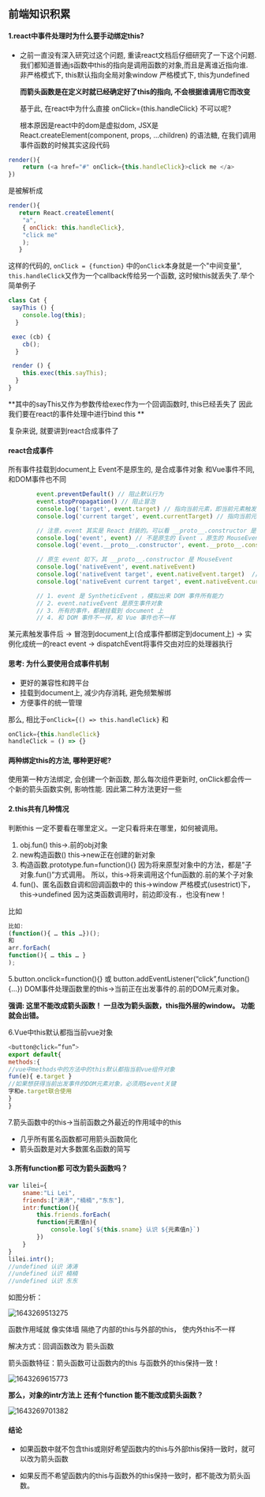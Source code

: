 ## 前端知识积累

#### 1.react中事件处理时为什么要手动绑定this?

- 之前一直没有深入研究过这个问题, 重读react文档后仔细研究了一下这个问题.
  我们都知道普通js函数中this的指向是调用函数的对象,而且是离谁近指向谁.
  非严格模式下, this默认指向全局对象window
  严格模式下, this为undefined

  **而箭头函数是在定义时就已经确定好了this的指向, 不会根据谁调用它而改变**

  基于此, 在react中为什么直接 onClick={this.handleClick} 不可以呢?

  根本原因是react中的dom是虚拟dom, JSX是React.createElement(component, props, ...children) 的语法糖, 在我们调用事件函数的时候其实这段代码

```javascript
render(){
    return (<a href="#" onClick={this.handleClick}>click me </a>
})
```

是被解析成

```javascript
render(){
   return React.createElement(
    "a", 
    { onClick: this.handleClick}, 
    "click me"
    );
   }
```

这样的代码的, `onClick = {function}` 中的`onClick`本身就是一个"中间变量", `this.handleClick`又作为一个callback传给另一个函数, 这时候this就丢失了.举个简单例子

```javascript
class Cat {
 sayThis () {
    console.log(this); 
  }

 exec (cb) {
    cb();
  }

 render () {
    this.exec(this.sayThis);
  }
}
```

**其中的sayThis又作为参数传给exec作为一个回调函数时, this已经丢失了
因此我们要在react的事件处理中进行bind this **

复杂来说, 就要讲到react合成事件了

#### react合成事件

所有事件挂载到document上
Event不是原生的, 是合成事件对象
和Vue事件不同, 和DOM事件也不同

```javascript
        event.preventDefault() // 阻止默认行为
        event.stopPropagation() // 阻止冒泡
        console.log('target', event.target) // 指向当前元素，即当前元素触发
        console.log('current target', event.currentTarget) // 指向当前元素，假象！！！

        // 注意，event 其实是 React 封装的。可以看 __proto__.constructor 是 SyntheticEvent 组合事件
        console.log('event', event) // 不是原生的 Event ，原生的 MouseEvent
        console.log('event.__proto__.constructor', event.__proto__.constructor)

        // 原生 event 如下。其 __proto__.constructor 是 MouseEvent
        console.log('nativeEvent', event.nativeEvent)
        console.log('nativeEvent target', event.nativeEvent.target)  // 指向当前元素，即当前元素触发
        console.log('nativeEvent current target', event.nativeEvent.currentTarget) // 指向 document ！！！

        // 1. event 是 SyntheticEvent ，模拟出来 DOM 事件所有能力
        // 2. event.nativeEvent 是原生事件对象
        // 3. 所有的事件，都被挂载到 document 上
        // 4. 和 DOM 事件不一样，和 Vue 事件也不一样

```

某元素触发事件后 -> 冒泡到document上(合成事件都绑定到document上) -> 实例化成统一的react event -> dispatchEvent将事件交由对应的处理器执行



#### 思考: 为什么要使用合成事件机制

- 更好的兼容性和跨平台
- 挂载到document上, 减少内存消耗, 避免频繁解绑
- 方便事件的统一管理

那么, 相比于`onClick={() => this.handleClick}` 和

```javascript
onClick={this.handleClick}
handleClick = () => {}
```



#### 两种绑定this的方法, 哪种更好呢?

使用第一种方法绑定, 会创建一个新函数, 那么每次组件更新时, onClick都会传一个新的箭头函数实例, 影响性能.
因此第二种方法更好一些



#### 2.this共有几种情况

判断this 一定不要看在哪里定义。一定只看将来在哪里，如何被调用。

1. obj.fun() this->.前的obj对象
2. new构造函数() this->new正在创建的新对象 
3. 构造函数.prototype.fun=function(){} 因为将来原型对象中的方法，都是”子对象.fun()”方式调用。 所以，this->将来调用这个fun函数的.前的某个子对象
4. fun()、匿名函数自调和回调函数中的 this->window 严格模式(usestrict)下，this->undefined 因为这类函数调用时，前边即没有.，也没有new！

比如

```javascript
比如:
(function(){ … this …})();
和
arr.forEach(
function(){ … this … }
);
```

5.button.onclick=function(){} 或 button.addEventListener(“click”,function(){…}) DOM事件处理函数里的this->当前正在出发事件的.前的DOM元素对象。

**强调: 这里不能改成箭头函数！ 一旦改为箭头函数，this指外层的window。 功能就会出错。**

6.Vue中this默认都指当前vue对象

```javascript
<button@click=”fun”>
export default{
methods:{
//vue中methods中的方法中的this默认都指当前vue组件对象
fun(e){ e.target }
//如果想获得当前出发事件的DOM元素对象，必须用$event关键
字和e.target联合使用
}
}
```

7.箭头函数中的this->当前函数之外最近的作用域中的this

- 几乎所有匿名函数都可用箭头函数简化 
- 箭头函数是对大多数匿名函数的简写



#### 3.所有function都 可改为箭头函数吗？

```javascript
var lilei={
	sname:"Li Lei",
	friends:["涛涛","楠楠","东东"],
	intr:function(){
		this.friends.forEach(
		function(元素值n){
			console.log(`${this.sname} 认识 ${元素值n}`)
		})
	}
}
lilei.intr();
//undefined 认识 涛涛
//undefined 认识 楠楠
//undefined 认识 东东
```

如图分析：

![1643269513275](1643269513275.jpg)



函数作用域就 像实体墙 隔绝了内部的this与外部的this， 使内外this不一样

解决方式：回调函数改为 箭头函数

箭头函数特征：箭头函数可让函数内的this 与函数外的this保持一致！

![1643269615773](./1643269615773.jpg)



**那么，对象的intr方法上 还有个function 能不能改成箭头函数？**

![1643269701382](./1643269701382.jpg)



#### 结论

* 如果函数中就不包含this或刚好希望函数内的this与外部this保持一致时，就可以改为箭头函数 

* 如果反而不希望函数内的this与函数外的this保持一致时，都不能改为箭头函数。